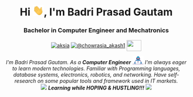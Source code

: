 <h1 align="center">Hi <img src="Hi.gif" width="30px">, I'm Badri Prasad Gautam</h1>
<h3 align="center">Bachelor in Computer Engineer and Mechatronics</h3>
<p align="center">
<a href="https://www.linkedin.com/in/badrigautam/" target="blank"><img align="center" src="https://cdn.jsdelivr.net/npm/simple-icons@3.0.1/icons/linkedin.svg" alt="aksia" height="30" width="40" /></a>
<a href="https://www.hackerrank.com/badrigautam19" target="blank"><img align="center" src="https://cdn.jsdelivr.net/npm/simple-icons@3.0.1/icons/hackerrank.svg" alt="@chowrasia_akash1" height="30" width="40" /></a>
 <a href = "mailto: badrigautam19@gmail.com"><img align="center" src="https://simpleicons.org/icons/gmail.svg" height="30" width="40" /></a>
</p>
</p>
<p align="center">
  <em>
    I'm Badri Prasad Gautam.
    As a <b>Computer Engineer</b> <img src="Developer.gif" width="30px"> I'm always eager to learn modern technologies. Familiar with Programming languages, database systems, electronics, robotics, and
networking. Have self-research on some popular tools and framework used in IT markets.
  </em> 
  <br>
  <img src="https://media.giphy.com/media/VgCDAzcKvsR6OM0uWg/giphy.gif" width="50" /> <b><i>Learning while HOPING & HUSTLING!!!</i></b> <img src="https://media.giphy.com/media/7j2hfyeVcDtf2/giphy.gif" width="50" />
</p>
<!--
- 👀 I’m interested in ...
- 🌱 I’m currently learning ...
- 💞️ I’m looking to collaborate on ...
- 📫 How to reach me ... --->

<!---
BadriGau/BadriGau is a ✨ special ✨ repository because its `README.md` (this file) appears on your GitHub profile.
You can click the Preview link to take a look at your changes.
--->
